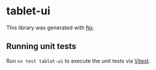 # tablet-ui

This library was generated with [Nx](https://nx.dev).

## Running unit tests

Run `nx test tablet-ui` to execute the unit tests via [Vitest](https://vitest.dev/).
